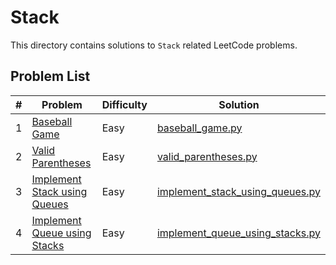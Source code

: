 # Stack

This directory contains solutions to `Stack` related LeetCode problems.

## Problem List

| # | Problem | Difficulty | Solution |
|---|---------|------------|----------|
| 1 | [Baseball Game](https://leetcode.com/problems/baseball-game/) | Easy | [baseball_game.py](./easy/baseball_game.py) |
| 2 | [Valid Parentheses](https://leetcode.com/problems/valid-parentheses/) | Easy | [valid_parentheses.py](./easy/valid_parentheses.py) |
| 3 | [Implement Stack using Queues](https://leetcode.com/problems/implement-stack-using-queues/) | Easy | [implement_stack_using_queues.py](./easy/implement_stack_using_queues.py) |
| 4 | [Implement Queue using Stacks](https://leetcode.com/problems/implement-queue-using-stacks/) | Easy | [implement_queue_using_stacks.py](./easy/implement_queue_using_stacks.py) |